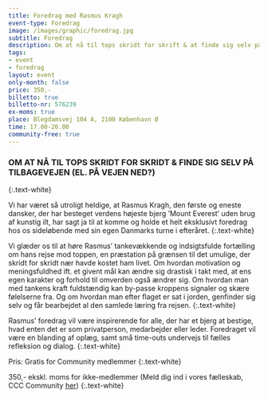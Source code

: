 ```yaml
---
title: Foredrag med Rasmus Kragh
event-type: Foredrag
image: /images/graphic/foredrag.jpg
subtitle: Foredrag
description: Om at nå til tops skridt for skrift & at finde sig selv på vejen ned.
tags:
- event
- foredrag
layout: event
only-month: false
price: 350,-
billetto: true
billetto-nr: 576239
ex-moms: true
place: Blegdamsvej 104 A, 2100 København Ø
time: 17.00-20.00
community-free: true
---
```


### OM AT NÅ TIL TOPS SKRIDT FOR SKRIDT & FINDE SIG SELV PÅ TILBAGEVEJEN (EL. PÅ VEJEN NED?)
{:.text-white}

Vi har været så utroligt heldige, at Rasmus Kragh, den første og eneste dansker, der har besteget verdens højeste bjerg ’Mount Everest’ uden brug af kunstig ilt, har sagt ja til at komme og holde et helt eksklusivt foredrag hos os sideløbende med sin egen Danmarks turne i efteråret.
{:.text-white}


Vi glæder os til at høre Rasmus’ tankevækkende og indsigtsfulde fortælling om hans rejse mod toppen, en præstation på grænsen til det umulige, der skridt for skridt nær havde kostet ham livet. Om hvordan motivation og meningsfuldhed ift. et givent mål kan ændre sig drastisk i takt med, at ens egen karakter og forhold til omverden også ændrer sig. Om hvordan man med tankens kraft fuldstændig kan by-passe kroppens signaler og skære følelserne fra. Og om hvordan man efter flaget er sat i jorden, genfinder sig selv og får bearbejdet al den samlede læring fra rejsen.
{:.text-white}

Rasmus’ foredrag vil være inspirerende for alle, der har et bjerg at bestige, hvad enten det er som privatperson, medarbejder eller leder. Foredraget vil være en blanding af oplæg, samt små time-outs undervejs til fælles refleksion og dialog.
{:.text-white}

Pris: Gratis for Community medlemmer
{:.text-white}

350,- ekskl. moms for ikke-medlemmer (Meld dig ind i vores fælleskab, CCC Community [her](/community/))
{:.text-white}